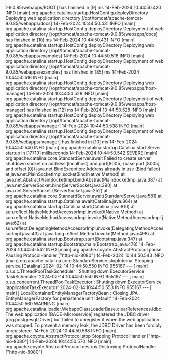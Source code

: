 t-9.0.85/webapps/ROOT] has finished in [9] ms
14-Feb-2024 10:44:50.420 INFO [main] org.apache.catalina.startup.HostConfig.deployDirectory Deploying web application directory [/opt/tomcat/apache-tomcat-9.0.85/webapps/docs]
14-Feb-2024 10:44:50.431 INFO [main] org.apache.catalina.startup.HostConfig.deployDirectory Deployment of web application directory [/opt/tomcat/apache-tomcat-9.0.85/webapps/docs] has finished in [10] ms
14-Feb-2024 10:44:50.431 INFO [main] org.apache.catalina.startup.HostConfig.deployDirectory Deploying web application directory [/opt/tomcat/apache-tomcat-9.0.85/webapps/examples]
14-Feb-2024 10:44:50.516 INFO [main] org.apache.catalina.startup.HostConfig.deployDirectory Deployment of web application directory [/opt/tomcat/apache-tomcat-9.0.85/webapps/examples] has finished in [85] ms
14-Feb-2024 10:44:50.516 INFO [main] org.apache.catalina.startup.HostConfig.deployDirectory Deploying web application directory [/opt/tomcat/apache-tomcat-9.0.85/webapps/host-manager]
14-Feb-2024 10:44:50.528 INFO [main] org.apache.catalina.startup.HostConfig.deployDirectory Deployment of web application directory [/opt/tomcat/apache-tomcat-9.0.85/webapps/host-manager] has finished in [12] ms
14-Feb-2024 10:44:50.528 INFO [main] org.apache.catalina.startup.HostConfig.deployDirectory Deploying web application directory [/opt/tomcat/apache-tomcat-9.0.85/webapps/manager]
14-Feb-2024 10:44:50.538 INFO [main] org.apache.catalina.startup.HostConfig.deployDirectory Deployment of web application directory [/opt/tomcat/apache-tomcat-9.0.85/webapps/manager] has finished in [10] ms
14-Feb-2024 10:44:50.540 INFO [main] org.apache.catalina.startup.Catalina.start Server startup in [17719] milliseconds
14-Feb-2024 10:44:50.542 SEVERE [main] org.apache.catalina.core.StandardServer.await Failed to create server shutdown socket on address [localhost] and port[8005] (base port [8005] and offset [0])
        java.net.BindException: Address already in use (Bind failed)
                at java.net.PlainSocketImpl.socketBind(Native Method)
                at java.net.AbstractPlainSocketImpl.bind(AbstractPlainSocketImpl.java:387)
                at java.net.ServerSocket.bind(ServerSocket.java:390)
                at java.net.ServerSocket.<init>(ServerSocket.java:252)
                at org.apache.catalina.core.StandardServer.await(StandardServer.java:581)
                at org.apache.catalina.startup.Catalina.await(Catalina.java:864)
                at org.apache.catalina.startup.Catalina.start(Catalina.java:810)
                at sun.reflect.NativeMethodAccessorImpl.invoke0(Native Method)
                at sun.reflect.NativeMethodAccessorImpl.invoke(NativeMethodAccessorImpl.java:62)
                at sun.reflect.DelegatingMethodAccessorImpl.invoke(DelegatingMethodAccessorImpl.java:43)
                at java.lang.reflect.Method.invoke(Method.java:498)
                at org.apache.catalina.startup.Bootstrap.start(Bootstrap.java:347)
                at org.apache.catalina.startup.Bootstrap.main(Bootstrap.java:478)
14-Feb-2024 10:44:50.542 INFO [main] org.apache.coyote.AbstractProtocol.pause Pausing ProtocolHandler ["http-nio-8080"]
14-Feb-2024 10:44:50.543 INFO [main] org.apache.catalina.core.StandardService.stopInternal Stopping service [Catalina]
2024-02-14 10:44:50.550  INFO 955167 --- [           main] o.s.s.c.ThreadPoolTaskScheduler          : Shutting down ExecutorService 'taskScheduler'
2024-02-14 10:44:50.550  INFO 955167 --- [           main] o.s.s.concurrent.ThreadPoolTaskExecutor  : Shutting down ExecutorService 'applicationTaskExecutor'
2024-02-14 10:44:50.553  INFO 955167 --- [           main] j.LocalContainerEntityManagerFactoryBean : Closing JPA EntityManagerFactory for persistence unit 'default'
14-Feb-2024 10:44:50.560 WARNING [main] org.apache.catalina.loader.WebappClassLoaderBase.clearReferencesJdbc The web application [BACE-Microservice] registered the JDBC driver [org.postgresql.Driver] but failed to unregister it when the web application was stopped. To prevent a memory leak, the JDBC Driver has been forcibly unregistered.
14-Feb-2024 10:44:50.568 INFO [main] org.apache.coyote.AbstractProtocol.stop Stopping ProtocolHandler ["http-nio-8080"]
14-Feb-2024 10:44:50.570 INFO [main] org.apache.coyote.AbstractProtocol.destroy Destroying ProtocolHandler ["http-nio-8080"]
